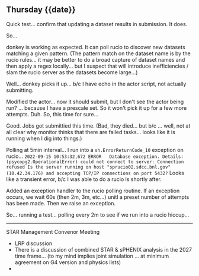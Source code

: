 ## Thursday {{date}}

Quick test... confirm that updating a dataset results in submission.  It does.

So...

donkey is working as expected.  It can poll rucio to discover new datasets matching a given pattern.  (The pattern match on the dataset name is by the rucio rules... it may be better to do a broad capture of dataset names and then apply a regex locally... but I suspect that will introduce inefficiencies / slam the rucio server as the datasets become large...)


Well... donkey picks it up...  b/c I have echo in the actor script, not actually submitting.

Modified the actor... now it should submit, but I don't see the actor being run?
... because I have a prescale set.  So it won't pick it up for a few more attempts.  Duh.  So, this time for sure...

Good.  Jobs got submittied this time.  (Bad, they died... but b/c ... well, not at all clear why monitor thinks that there are failed tasks... looks like it is running when I dig into things.)

Polling at 5min interval... I run into a `sh.ErrorReturnCode_10` exception on rucio... 
`
2022-09-15 10:53:32,672	ERROR	Database exception.
Details: (psycopg2.OperationalError) could not connect to server: Connection refused
	Is the server running on host "sprucio02.sdcc.bnl.gov" (10.42.34.176) and accepting
	TCP/IP connections on port 5432?
`
Looks like a transient error, b/c I was able to do a rucio ls shortly after.

Added an exception handler to the rucio polling routine.  If an exception occurs, we wait 60s (then 2m, 3m, etc...) unitl a preset number of attempts has been made.  Then we raise an exception.

So... running a test... polling every 2m to see if we run into a rucio hiccup...


------

STAR Management Convenor Meeting

- LRP discussion
- There is a discussion of combined STAR & sPHENIX analysis in the 2027 time frame... (to my mind implies joint simulation ... at minimum agreement on G4 version and physics lists)
- 